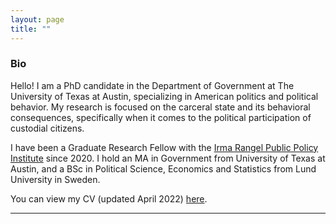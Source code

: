 ```yaml
---
layout: page
title: ""
---
```



### Bio

Hello! I am a PhD candidate in the Department of Government at The University of Texas at Austin, specializing in American politics and political behavior. My research is focused on the carceral state and its behavioral consequences, specifically when it comes to the political participation of custodial citizens.

I have been a Graduate Research Fellow with the [Irma Rangel Public Policy Institute](https://liberalarts.utexas.edu/ppi/) since 2020. I hold an MA in Government from University of Texas at Austin, and a BSc in Political Science, Economics and Statistics from Lund University in Sweden.

You can view my CV (updated April 2022) [here](assets/Fredriksson_cv_0422.pdf).

---
